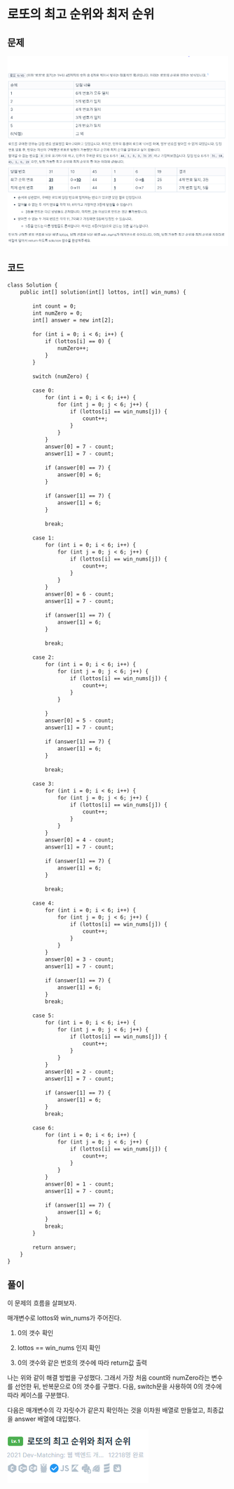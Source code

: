# 로또의 최고 순위와 최저 순위

## 문제

![](/img/lotto_0.PNG)

## 코드

    class Solution {
        public int[] solution(int[] lottos, int[] win_nums) {

            int count = 0;
            int numZero = 0;
            int[] answer = new int[2];

            for (int i = 0; i < 6; i++) {
                if (lottos[i] == 0) {
                    numZero++;
                }
            }

            switch (numZero) {

            case 0:
                for (int i = 0; i < 6; i++) {
                    for (int j = 0; j < 6; j++) {
                        if (lottos[i] == win_nums[j]) {
                            count++;
                        }
                    }
                }
                answer[0] = 7 - count;
                answer[1] = 7 - count;

                if (answer[0] == 7) {
                    answer[0] = 6;
                }

                if (answer[1] == 7) {
                    answer[1] = 6;
                }

                break;

            case 1:
                for (int i = 0; i < 6; i++) {
                    for (int j = 0; j < 6; j++) {
                        if (lottos[i] == win_nums[j]) {
                            count++;
                        }
                    }
                }
                answer[0] = 6 - count;
                answer[1] = 7 - count;

                if (answer[1] == 7) {
                    answer[1] = 6;
                }

                break;

            case 2:
                for (int i = 0; i < 6; i++) {
                    for (int j = 0; j < 6; j++) {
                        if (lottos[i] == win_nums[j]) {
                            count++;
                        }
                    }

                }
                answer[0] = 5 - count;
                answer[1] = 7 - count;

                if (answer[1] == 7) {
                    answer[1] = 6;
                }

                break;

            case 3:
                for (int i = 0; i < 6; i++) {
                    for (int j = 0; j < 6; j++) {
                        if (lottos[i] == win_nums[j]) {
                            count++;
                        }
                    }
                }
                answer[0] = 4 - count;
                answer[1] = 7 - count;

                if (answer[1] == 7) {
                    answer[1] = 6;
                }

                break;

            case 4:
                for (int i = 0; i < 6; i++) {
                    for (int j = 0; j < 6; j++) {
                        if (lottos[i] == win_nums[j]) {
                            count++;
                        }
                    }
                }
                answer[0] = 3 - count;
                answer[1] = 7 - count;

                if (answer[1] == 7) {
                    answer[1] = 6;
                }
                break;

            case 5:
                for (int i = 0; i < 6; i++) {
                    for (int j = 0; j < 6; j++) {
                        if (lottos[i] == win_nums[j]) {
                            count++;
                        }
                    }
                }
                answer[0] = 2 - count;
                answer[1] = 7 - count;

                if (answer[1] == 7) {
                    answer[1] = 6;
                }
                break;

            case 6:
                for (int i = 0; i < 6; i++) {
                    for (int j = 0; j < 6; j++) {
                        if (lottos[i] == win_nums[j]) {
                            count++;
                        }
                    }
                }
                answer[0] = 1 - count;
                answer[1] = 7 - count;

                if (answer[1] == 7) {
                    answer[1] = 6;
                }
                break;
            }

            return answer;
        }
    }


## 풀이

이 문제의 흐름을 살펴보자.

매개변수로 lottos와 win_nums가 주어진다.

1. 0의 갯수 확인

2. lottos == win_nums 인지 확인

3. 0의 갯수와 같은 번호의 갯수에 따라 return값 출력

나는 위와 같이 해결 방법을 구성했다. 그래서 가장 처음 count와 numZero라는 변수를 선언한 뒤, 반복문으로 0의 갯수를 구했다. 다음, switch문을 사용하여 0의 갯수에 따라 케이스를 구분했다.

다음은 매개변수의 각 자릿수가 같은지 확인하는 것을 이차원 배열로 만들었고, 최종값을 answer 배열에 대입했다.

![](/img/lotto_1.PNG)